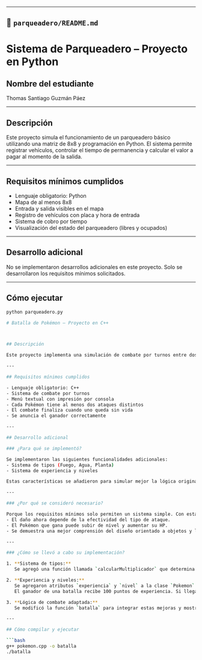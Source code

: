 
---

## 📁 `parqueadero/README.md`


# Sistema de Parqueadero – Proyecto en Python

## Nombre del estudiante
Thomas Santiago Guzmán Páez

---

## Descripción

Este proyecto simula el funcionamiento de un parqueadero básico utilizando una matriz de 8x8 y programación en Python. El sistema permite registrar vehículos, controlar el tiempo de permanencia y calcular el valor a pagar al momento de la salida.

---

## Requisitos mínimos cumplidos

- Lenguaje obligatorio: Python
- Mapa de al menos 8x8
- Entrada y salida visibles en el mapa
- Registro de vehículos con placa y hora de entrada
- Sistema de cobro por tiempo
- Visualización del estado del parqueadero (libres y ocupados)

---

## Desarrollo adicional

No se implementaron desarrollos adicionales en este proyecto. Solo se desarrollaron los requisitos mínimos solicitados.

---

## Cómo ejecutar

```bash
python parqueadero.py

# Batalla de Pokémon – Proyecto en C++



## Descripción

Este proyecto implementa una simulación de combate por turnos entre dos Pokémon utilizando el lenguaje C++. Se incluyeron características adicionales como tipos de Pokémon y un sistema de experiencia y niveles para enriquecer la lógica del juego.

---

## Requisitos mínimos cumplidos

- Lenguaje obligatorio: C++
- Sistema de combate por turnos
- Menú textual con impresión por consola
- Cada Pokémon tiene al menos dos ataques distintos
- El combate finaliza cuando uno queda sin vida
- Se anuncia el ganador correctamente

---

## Desarrollo adicional

### ¿Para qué se implementó?

Se implementaron las siguientes funcionalidades adicionales:
- Sistema de tipos (Fuego, Agua, Planta)
- Sistema de experiencia y niveles

Estas características se añadieron para simular mejor la lógica original de los juegos de Pokémon, y para demostrar la posibilidad de extender el sistema básico hacia una experiencia más completa y escalable.

---

### ¿Por qué se consideró necesario?

Porque los requisitos mínimos solo permiten un sistema simple. Con estas mejoras:
- El daño ahora depende de la efectividad del tipo de ataque.
- El Pokémon que gana puede subir de nivel y aumentar su HP.
- Se demuestra una mejor comprensión del diseño orientado a objetos y lógica de juego.

---

### ¿Cómo se llevó a cabo su implementación?

1. **Sistema de tipos:**  
   Se agregó una función llamada `calcularMultiplicador` que determina el daño adicional o reducido según el tipo del ataque y del defensor (ej: fuego es fuerte contra planta).

2. **Experiencia y niveles:**  
   Se agregaron atributos `experiencia` y `nivel` a la clase `Pokemon`.  
   El ganador de una batalla recibe 100 puntos de experiencia. Si llega a 100, sube de nivel y gana +10 HP automáticamente.

3. **Lógica de combate adaptada:**  
   Se modificó la función `batalla` para integrar estas mejoras y mostrar mensajes adicionales al subir de nivel.

---

## Cómo compilar y ejecutar

```bash
g++ pokemon.cpp -o batalla
./batalla

